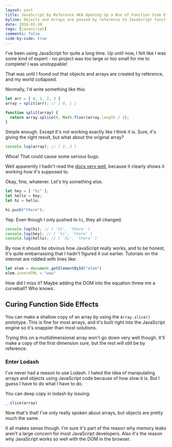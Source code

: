 ```yaml
---
layout: post
title: JavaScript by Reference AKA Opening Up a Box of Function Side Effects 
byline: Objects and Arrays are passed by reference to JavaScript functions. Who would have known.
date: 2018-03-30 
tags: [javascript]
comments: false
side-by-side: true
---
```

I've been using JavaScript for quite a long time. Up until now, I felt like I was some kind of expert - no project was too large or too small for me to complete! I was unstoppable! 

That was until I found out that objects and arrays are created by reference, and my world collapsed. 

<sbs-break />

Normally, I'd write something like this:

```js
let arr = [ 0, 1, 2, 3 ]
array = split(arr); // [ 0, 1 ]

function split(array) { 
  return array.splice(0, Math.floor(array.length / 2);
}
```

Simple enough. Except it's not working exactly like I think it is. Sure, it's giving the right result, but what about the original array?
```js 
console.log(array); // [ 2, 3 ]
```

Whoa! That could cause some serious bugs. 

Well apparently I hadn't read the [docs very well](https://developer.mozilla.org/en-US/docs/Web/JavaScript/Reference/Global_Objects/Array/splice), because it clearly shows it working how it's supposed to.

<sbs-break />

Okay, fine, whatever. Let's try something else. 

```js
let hey = [ "hi" ];
let hello = hey;
let hi = hello;

hi.push("there");
```

Yep. Even though I only pushed to `hi`, they all changed.

```js
console.log(hi); // [ 'hi', 'there' ]
console.log(hey); // [ 'hi', 'there' ]
console.log(hello); // [ 'hi', 'there' ]
```

By now it should be obvious how JavaScript really works, and to be honest, it's quite embarrassing that I hadn't figured it out earlier. Tutorials on the internet are riddled with lines like:

```js
let elem = document.getElementById("elem")
elem.innerHTML = "wow"
```
How did I miss it? Maybe adding the DOM into the equation threw me a curveball? Who knows. 

## Curing Function Side Effects 

You can make a shallow copy of an array by using the `Array.slice()` prototype. This is fine for most arrays, and it's built right into the JavaScript engine so it's snappier than most solutions.  

Trying this on a multidimensional array won't go down very well though. It'll make a copy of the first dimension sure, but the rest will still be by reference. 

### Enter Lodash
I've never had a reason to use Lodash. I hated the idea of manipulating arrays and objects using JavaScript code because of how slow it is. But I guess I have to do what I have to do. 

You can deep copy in lodash by issuing:
```js
_.slice(array)
```

Now that's that! I've only really spoken about arrays, but objects are pretty much the same.

It all makes sense though. I'm sure it's part of the reason why memory leaks aren't a large concern for most JavaScript developers. Also it's the reason why JavaScript works so well with the DOM in the browser.
